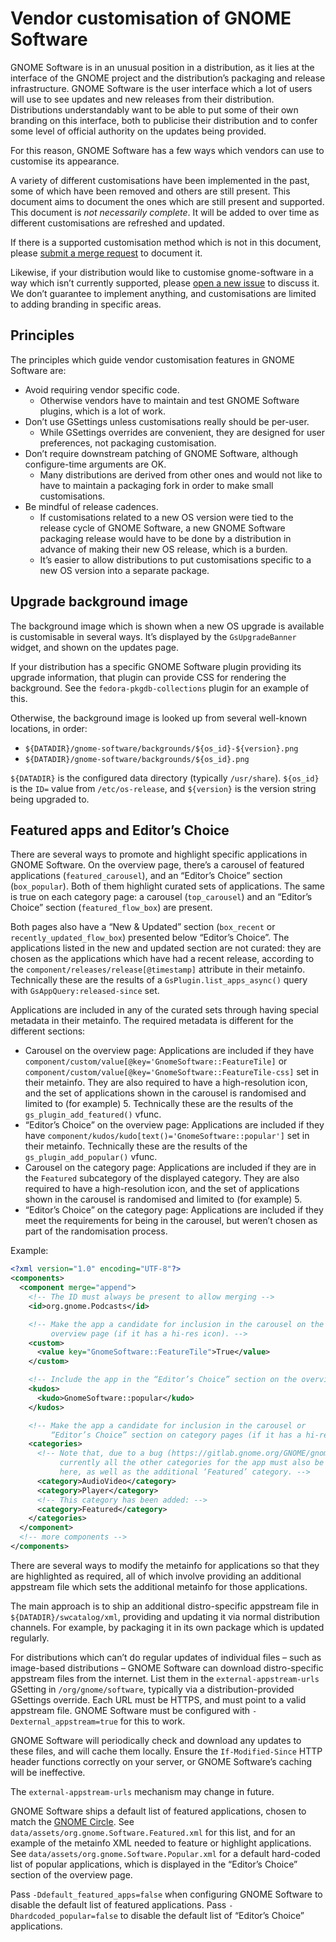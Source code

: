Vendor customisation of GNOME Software
======================================

GNOME Software is in an unusual position in a distribution, as it lies at the
interface of the GNOME project and the distribution’s packaging and release
infrastructure. GNOME Software is the user interface which a lot of users will
use to see updates and new releases from their distribution. Distributions
understandably want to be able to put some of their own branding on this
interface, both to publicise their distribution and to confer some level of
official authority on the updates being provided.

For this reason, GNOME Software has a few ways which vendors can use to
customise its appearance.

A variety of different customisations have been implemented in the past, some of
which have been removed and others are still present. This document aims to
document the ones which are still present and supported. This document is *not
necessarily complete*. It will be added to over time as different customisations
are refreshed and updated.

If there is a supported customisation method which is not in this document,
please [submit a merge request](https://gitlab.gnome.org/GNOME/gnome-software/-/merge_requests/new)
to document it.

Likewise, if your distribution would like to customise gnome-software in a way
which isn’t currently supported, please
[open a new issue](https://gitlab.gnome.org/GNOME/gnome-software/-/issues/new?issue%5Bmilestone_id%5D=)
to discuss it. We don’t guarantee to implement anything, and customisations are
limited to adding branding in specific areas.

Principles
----------

The principles which guide vendor customisation features in GNOME Software are:
 * Avoid requiring vendor specific code.
   - Otherwise vendors have to maintain and test GNOME Software plugins, which
     is a lot of work.
 * Don’t use GSettings unless customisations really should be per-user.
   - While GSettings overrides are convenient, they are designed for user
     preferences, not packaging customisation.
 * Don’t require downstream patching of GNOME Software, although configure-time
   arguments are OK.
   - Many distributions are derived from other ones and would not like to have
     to maintain a packaging fork in order to make small customisations.
 * Be mindful of release cadences.
   - If customisations related to a new OS version were tied to the release
     cycle of GNOME Software, a new GNOME Software packaging release would have
     to be done by a distribution in advance of making their new OS release,
     which is a burden.
   - It’s easier to allow distributions to put customisations specific to a new
     OS version into a separate package.

Upgrade background image
------------------------

The background image which is shown when a new OS upgrade is available is
customisable in several ways. It’s displayed by the `GsUpgradeBanner` widget,
and shown on the updates page.

If your distribution has a specific GNOME Software plugin providing its upgrade
information, that plugin can provide CSS for rendering the background. See the
`fedora-pkgdb-collections` plugin for an example of this.

Otherwise, the background image is looked up from several well-known locations,
in order:
 * `${DATADIR}/gnome-software/backgrounds/${os_id}-${version}.png`
 * `${DATADIR}/gnome-software/backgrounds/${os_id}.png`

`${DATADIR}` is the configured data directory (typically `/usr/share`).
`${os_id}` is the `ID=` value from `/etc/os-release`, and `${version}` is the
version string being upgraded to.

Featured apps and Editor’s Choice
---------------------------------

There are several ways to promote and highlight specific applications in GNOME
Software. On the overview page, there’s a carousel of featured applications
(`featured_carousel`), and an “Editor’s Choice” section (`box_popular`). Both of
them highlight curated sets of applications. The same is true on each category
page: a carousel (`top_carousel`) and an “Editor’s Choice” section
(`featured_flow_box`) are present.

Both pages also have a “New & Updated” section (`box_recent` or
`recently_updated_flow_box`) presented below “Editor’s Choice”. The applications
listed in the new and updated section are not curated: they are chosen as the
applications which have had a recent release, according to the
`component/releases/release[@timestamp]` attribute in their metainfo.
Technically these are the results of a `GsPlugin.list_apps_async()` query with
`GsAppQuery:released-since` set.

Applications are included in any of the curated sets through having special
metadata in their metainfo. The required metadata is different for the different
sections:
 * Carousel on the overview page: Applications are included if they have
   `component/custom/value[@key='GnomeSoftware::FeatureTile]` or
   `component/custom/value[@key='GnomeSoftware::FeatureTile-css]` set in their
   metainfo. They are also required to have a high-resolution icon, and the set
   of applications shown in the carousel is randomised and limited to (for
   example) 5. Technically these are the results of the
   `gs_plugin_add_featured()` vfunc.
 * “Editor’s Choice” on the overview page: Applications are included if they
   have `component/kudos/kudo[text()='GnomeSoftware::popular']` set in their
   metainfo. Technically these are the results of the `gs_plugin_add_popular()`
   vfunc.
 * Carousel on the category page: Applications are included if they are in the
   `Featured` subcategory of the displayed category. They are also required to
   have a high-resolution icon, and the set of applications shown in the carousel
   is randomised and limited to (for example) 5.
 * “Editor’s Choice” on the category page: Applications are included if they
   meet the requirements for being in the carousel, but weren’t chosen as part
   of the randomisation process.

Example:
```xml
<?xml version="1.0" encoding="UTF-8"?>
<components>
  <component merge="append">
    <!-- The ID must always be present to allow merging -->
    <id>org.gnome.Podcasts</id>

    <!-- Make the app a candidate for inclusion in the carousel on the
         overview page (if it has a hi-res icon). -->
    <custom>
      <value key="GnomeSoftware::FeatureTile">True</value>
    </custom>

    <!-- Include the app in the “Editor’s Choice” section on the overview page. -->
    <kudos>
      <kudo>GnomeSoftware::popular</kudo>
    </kudos>

    <!-- Make the app a candidate for inclusion in the carousel or
         “Editor’s Choice” section on category pages (if it has a hi-res icon). -->
    <categories>
      <!-- Note that, due to a bug (https://gitlab.gnome.org/GNOME/gnome-software/-/issues/1649),
           currently all the other categories for the app must also be listed
           here, as well as the additional ‘Featured’ category. -->
      <category>AudioVideo</category>
      <category>Player</category>
      <!-- This category has been added: -->
      <category>Featured</category>
    </categories>
  </component>
  <!-- more components -->
</components>
```

There are several ways to modify the metainfo for applications so that they are
highlighted as required, all of which involve providing an additional appstream
file which sets the additional metainfo for those applications.

The main approach is to ship an additional distro-specific appstream file in
`${DATADIR}/swcatalog/xml`, providing and updating it via normal distribution
channels. For example, by packaging it in its own package which is updated
regularly.

For distributions which can’t do regular updates of individual files – such as
image-based distributions – GNOME Software can download distro-specific
appstream files from the internet. List them in the `external-appstream-urls`
GSetting in `/org/gnome/software`, typically via a distribution-provided
GSettings override. Each URL must be HTTPS, and must point to a valid appstream
file. GNOME Software must be configured with `-Dexternal_appstream=true` for
this to work.

GNOME Software will periodically check and download any updates to these
files, and will cache them locally. Ensure the `If-Modified-Since` HTTP header
functions correctly on your server, or GNOME Software’s caching will be
ineffective.

The `external-appstream-urls` mechanism may change in future.

GNOME Software ships a default list of featured applications, chosen to match
the [GNOME Circle](https://circle.gnome.org/). See
`data/assets/org.gnome.Software.Featured.xml` for this list, and for an example
of the metainfo XML needed to feature or highlight applications. See
`data/assets/org.gnome.Software.Popular.xml` for a default hard-coded list of
popular applications, which is displayed in the “Editor’s Choice” section of the
overview page.

Pass `-Ddefault_featured_apps=false` when configuring GNOME Software to disable
the default list of featured applications. Pass `-Dhardcoded_popular=false` to
disable the default list of “Editor’s Choice” applications.
